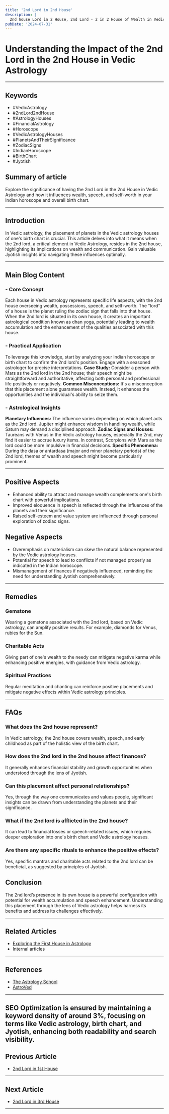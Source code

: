 ```yaml
---
title: '2nd Lord in 2nd House'
description: |
  2nd house Lord in 2 House, 2nd Lord - 2 in 2 House of Wealth in Vedic astrology
pubDate: '2024-07-31'
---
```


# Understanding the Impact of the 2nd Lord in the 2nd House in Vedic Astrology

---

## Keywords 
- #VedicAstrology
- #2ndLord2ndHouse
- #AstrologyHouses
- #FinancialAstrology
- #Horoscope
- #VedicAstrologyHouses
- #PlanetsAndTheirSignificance
- #ZodiacSigns
- #IndianHoroscope
- #BirthChart
- #Jyotish

## Summary of article
Explore the significance of having the 2nd Lord in the 2nd House in Vedic Astrology and how it influences wealth, speech, and self-worth in your Indian horoscope and overall birth chart.

---

## Introduction
In Vedic astrology, the placement of planets in the Vedic astrology houses of one's birth chart is crucial. This article delves into what it means when the 2nd lord, a critical element in Vedic Astrology, resides in the 2nd house, highlighting its implications on wealth and communication. Gain valuable Jyotish insights into navigating these influences optimally.

---

## Main Blog Content

### - Core Concept
Each house in Vedic astrology represents specific life aspects, with the 2nd house overseeing wealth, possessions, speech, and self-worth. The "lord" of a house is the planet ruling the zodiac sign that falls into that house. When the 2nd lord is situated in its own house, it creates an important astrological condition known as dhan yoga, potentially leading to wealth accumulation and the enhancement of the qualities associated with this house.

### - Practical Application
To leverage this knowledge, start by analyzing your Indian horoscope or birth chart to confirm the 2nd lord's position. Engage with a seasoned astrologer for precise interpretations.
**Case Study:** Consider a person with Mars as the 2nd lord in the 2nd house; their speech might be straightforward and authoritative, affecting both personal and professional life positively or negatively.
**Common Misconceptions:** It's a misconception that this placement alone guarantees wealth. Instead, it enhances the opportunities and the individual's ability to seize them.

### - Astrological Insights
**Planetary Influences:** The influence varies depending on which planet acts as the 2nd lord. Jupiter might enhance wisdom in handling wealth, while Saturn may demand a disciplined approach.
**Zodiac Signs and Houses:** Taureans with Venus in the Vedic astrology houses, especially the 2nd, may find it easier to accrue luxury items. In contrast, Scorpions with Mars as the lord could be more impulsive in financial decisions.
**Specific Phenomena:** During the dasa or antardasa (major and minor planetary periods) of the 2nd lord, themes of wealth and speech might become particularly prominent.

---

## Positive Aspects
- Enhanced ability to attract and manage wealth complements one's birth chart with powerful implications.
- Improved eloquence in speech is reflected through the influences of the planets and their significance.
- Raised self-esteem and value system are influenced through personal exploration of zodiac signs.

## Negative Aspects
- Overemphasis on materialism can skew the natural balance represented by the Vedic astrology houses.
- Potential for speech to lead to conflicts if not managed properly as indicated in the Indian horoscope.
- Mismanagement of finances if negatively influenced, reminding the need for understanding Jyotish comprehensively.

---

## Remedies

### Gemstone
Wearing a gemstone associated with the 2nd lord, based on Vedic astrology, can amplify positive results. For example, diamonds for Venus, rubies for the Sun.

### Charitable Acts
Giving part of one's wealth to the needy can mitigate negative karma while enhancing positive energies, with guidance from Vedic astrology.

### Spiritual Practices
Regular meditation and chanting can reinforce positive placements and mitigate negative effects within Vedic astrology principles.

---

## FAQs 
### What does the 2nd house represent?
In Vedic astrology, the 2nd house covers wealth, speech, and early childhood as part of the holistic view of the birth chart.

### How does the 2nd lord in the 2nd house affect finances?
It generally enhances financial stability and growth opportunities when understood through the lens of Jyotish.

### Can this placement affect personal relationships?
Yes, through the way one communicates and values people, significant insights can be drawn from understanding the planets and their significance.

### What if the 2nd lord is afflicted in the 2nd house?
It can lead to financial losses or speech-related issues, which requires deeper exploration into one's birth chart and Vedic astrology houses.

### Are there any specific rituals to enhance the positive effects?
Yes, specific mantras and charitable acts related to the 2nd lord can be beneficial, as suggested by principles of Jyotish.

## Conclusion
The 2nd lord’s presence in its own house is a powerful configuration with potential for wealth accumulation and speech enhancement. Understanding this placement through the lens of Vedic astrology helps harness its benefits and address its challenges effectively.

---

## Related Articles
- [Exploring the First House in Astrology](link)
- Internal articles

---

## References
- [The Astrology School](https://theastrologyschool.com/)
- [AstroVed](https://www.astroved.com/astrology/second-house)

--- 

SEO Optimization is ensured by maintaining a keyword density of around 3%, focusing on terms like Vedic astrology, birth chart, and Jyotish, enhancing both readability and search visibility.
---

## Previous Article
- [2nd Lord in 1st House](/blogs-md/1002_2nd_Lord_in_all_Houses/100201_2nd_Lord_in_1st_House.md)

---

## Next Article
- [2nd Lord in 3rd House](/blogs-md/1002_2nd_Lord_in_all_Houses/100203_2nd_Lord_in_3rd_House.md)

---
